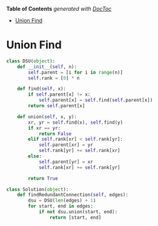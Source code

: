<!-- START doctoc generated TOC please keep comment here to allow auto update -->
<!-- DON'T EDIT THIS SECTION, INSTEAD RE-RUN doctoc TO UPDATE -->
**Table of Contents**  *generated with [DocToc](https://github.com/thlorenz/doctoc)*

- [Union Find](#union-find)

<!-- END doctoc generated TOC please keep comment here to allow auto update -->

# Union Find

```python
class DSU(object):
    def __init__(self, n):
        self.parent = [i for i in range(n)]
        self.rank = [0] * n

    def find(self, x):
        if self.parent[x] != x:
            self.parent[x] = self.find(self.parent[x])
        return self.parent[x]

    def union(self, x, y):
        xr, yr = self.find(x), self.find(y)
        if xr == yr:
            return False
        elif self.rank[xr] < self.rank[yr]:
            self.parent[xr] = yr
            self.rank[yr] += self.rank[xr]
        else:
            self.parent[yr] = xr
            self.rank[xr] += self.rank[yr]

        return True

class Solution(object):
    def findRedundantConnection(self, edges):
        dsu = DSU(len(edges) + 1)
        for start, end in edges:
            if not dsu.union(start, end):
                return [start, end]
```
